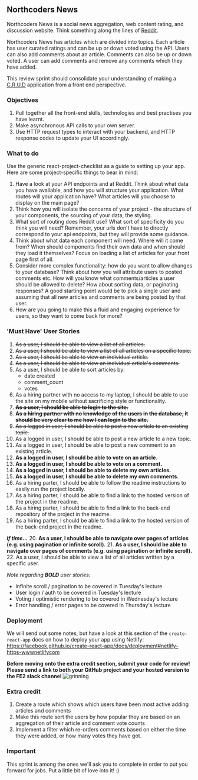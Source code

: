 ## Northcoders News

Northcoders News is a social news aggregation, web content rating, and discussion website. Think something along the lines of [Reddit](https://www.reddit.com/).

Northcoders News has articles which are divided into topics. Each  article has user curated ratings and can be up or down voted using the  API. Users can also add comments about an article. Comments can also be  up or down voted. A user can add comments and remove any comments which  they have added.

This review sprint should consolidate your understanding of making a [C.R.U.D](https://en.wikipedia.org/wiki/Create,_read,_update_and_delete) application from a front end perspective.

### 

### Objectives

1. Pull together all the front-end skills, technologies and best practises you have learnt.
2. Make asynchronous API calls to your own server.
3. Use HTTP request types to interact with your backend, and HTTP response codes to update your UI accordingly.

### 

### What to do

Use the generic react-project-checklist as a guide to setting up your  app. Here are some project-specific things to bear in mind:

1. Have a look at your API endpoints and at Reddit. Think about what  data you have available, and how you will structure your application.  What routes will your application have? What articles will you choose to  display on the main page?
2. Think how you will isolate the concerns of your project - the  structure of your components, the sourcing of your data, the styling.
3. What sort of routing does Reddit use? What sort of specificity do you  think you will need? Remember, your urls don't have to directly  correspond to your api endpoints, but they will provide some guidance.
4. Think about what data each component will need. Where will it come  from? When should components find their own data and when should they  load it themselves? Focus on loading a list of articles for your front  page first of all.
5. Consider more complex functionality: how do you want to allow changes  to your database? Think about how you will attribute users to posted  comments etc. How will you know what comments/articles a user should be  allowed to delete? How about sorting data, or paginating responses? A  good starting point would be to pick a single user and assuming that all  new articles and comments are being posted by that user.
6. How are you going to make this a fluid and engaging experience for users, so they want to come back for more?

### 

### 'Must Have' User Stories

1. ~~As a user, I should be able to view a list of all articles.~~
2. ~~As a user, I should be able to view a list of all articles on a specific topic.~~
3. ~~As a user, I should be able to view an individual article.~~
4. ~~As a user, I should be able to view an individual article's comments.~~
5. As a user, I should be able to sort articles by: 
   - date created
   - comment_count
   - votes
6. As a hiring partner with no access to my laptop, I should be able to  use the site on my mobile without sacrificing style or functionality.
7. **~~As a user, I should be able to login to the site.~~**
8. **~~As a hiring partner with no knowledge of the users in the database, it should be very clear to me how I can login to the site.~~**
9. ~~As a logged in user, I should be able to post a new article to an existing topic.~~
10. As a logged in user, I should be able to post a new article to a new topic.
11. As a logged in user, I should be able to post a new comment to an existing article.
12. **As a logged in user, I should be able to vote on an article.**
13. **As a logged in user, I should be able to vote on a comment.**
14. **As a logged in user, I should be able to delete my own articles.**
15. **As a logged in user, I should be able to delete my own comments.**
16. As a hiring parter, I should be able to follow the readme instructions to easily run the project locally.
17. As a hiring parter, I should be able to find a link to the hosted version of the project in the readme.
18. As a hiring parter, I should be able to find a link to the back-end repository of the project in the readme.
19. As a hiring parter, I should be able to find a link to the hosted version of the back-end project in the readme.

***If time...*** 20. **As a user, I should be able to navigate over pages of articles (e.g. using pagination or infinite scroll).** 21. **As a user, I should be able to navigate over pages of comments (e.g. using pagination or infinite scroll).** 22. As a user, I should be able to view a list of all articles written by a specific user.

*Note regarding **BOLD** user stories:*

- Infinite scroll / pagination to be covered in Tuesday's lecture
- User login / auth to be covered in Tuesday's lecture
- Voting / optimistic rendering to be covered in Wednesday's lecture
- Error handling / error pages to be covered in Thursday's lecture

### 

### Deployment

We will send out some notes, but have a look at this section of the `create-react-app` docs on how to deploy your app using Netlify: <https://facebook.github.io/create-react-app/docs/deployment#netlify-https-wwwnetlifycom>

**Before moving onto the extra credit section, submit your code  for review! Please send a link to both your GitHub project and your  hosted version to the FE2 slack channel** ![grinning](https://github.githubassets.com/images/icons/emoji/unicode/1f600.png)

### 

### Extra credit

1. Create a route which shows which users have been most active adding articles and comments
2. Make this route sort the users by how popular they are based on an aggregation of their article and comment vote counts
3. Implement a filter which re-orders comments based on either the time they were added, or how many votes they have got.

### 

### Important

This sprint is among the ones we'll ask you to complete in order to  put you forward for jobs. Put a little bit of love into it! :)